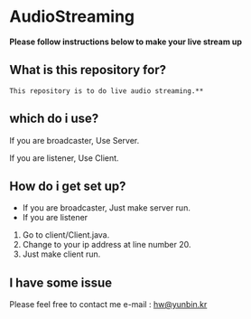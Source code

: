 # AudioStreaming

**Please follow instructions below to make your live stream up**


## What is this repository for?

    This repository is to do live audio streaming.**

## which do i use?

  If you are broadcaster, Use Server.

  If you are listener, Use Client.


## How do i get set up?

  * If you are broadcaster, Just make server run.
  * If you are listener
  1. Go to client/Client.java.
  2. Change to your ip address at line number 20.
  3. Just make client run.

## I have some issue

  Please feel free to contact me
  e-mail : hw@yunbin.kr


